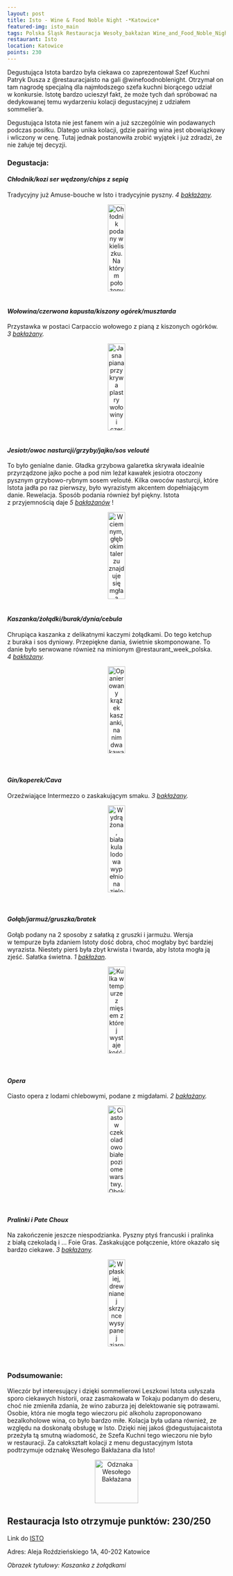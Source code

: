 ```yaml
---
layout: post
title: Isto - Wine & Food Noble Night -*Katowice*
featured-img: isto_main
tags: Polska Śląsk Restauracja Wesoły_bakłażan Wine_and_Food_Noble_Night Fine_dining Poland_100_best_restaurants Menu_degustacyjne
restaurant: Isto
location: Katowice
points: 230
---
```


Degustująca Istota bardzo była ciekawa co zaprezentował Szef Kuchni Patryk Dusza z&nbsp;@restauracjaisto
 na gali @winefoodnoblenight. Otrzymał on tam nagrodę specjalną dla
najmłodszego szefa kuchni biorącego udział w&nbsp;konkursie. Istotę bardzo ucieszył fakt,
że&nbsp;może tych dań spróbować na dedykowanej temu wydarzeniu kolacji degustacyjnej z&nbsp;udziałem sommelier’a.

Degustująca Istota nie jest fanem win a&nbsp;już szczególnie win podawanych podczas posiłku.
Dlatego unika kolacji, gdzie pairing wina jest obowiązkowy i&nbsp;wliczony w&nbsp;cenę.
 Tutaj jednak postanowiła zrobić wyjątek i&nbsp;już zdradzi, że nie żałuje tej decyzji.

### Degustacja:

#### *Chłodnik/kozi ser wędzony/chips z&nbsp;sepią*

Tradycyjny już Amuse-bouche w&nbsp;Isto i&nbsp;tradycyjnie pyszny. _4&nbsp;[bakłażany]._
<center><div style="width:50%">
<img src="{{site.img_url}}/assets/img/posts/isto_chlodnik.jpg" alt="Chłodnik podany w kieliszku. Na którym położony
jest czarny chips z białym kremem z koziego sera, ozdobiony bordowym płatkiem kwiatu"
height="200px" width="40px" />
</div></center>
<br />

#### *Wołowina/czerwona kapusta/kiszony ogórek/musztarda*

Przystawka w&nbsp;postaci Carpaccio wołowego z&nbsp;pianą z&nbsp;kiszonych ogórków. _3&nbsp;[bakłażany]._
<center><div style="width:65%">
<img src="{{site.img_url}}/assets/img/posts/isto_carpaccio.jpg" alt="Jasna piana przykrywa plastry wołowiny i
czerwoną kapustę doprawioną musztardą"
height="200px" width="40px" />
</div></center>
<br />

#### *Jesiotr/owoc nasturcji/grzyby/jajko/sos velouté*

To było genialne danie. Gładka grzybowa galaretka skrywała idealnie przyrządzone jajko poche a&nbsp;pod
 nim leżał kawałek jesiotra otoczony pysznym grzybowo-rybnym sosem velouté.
 Kilka owoców nasturcji, które Istota jadła po raz pierwszy, było wyrazistym akcentem dopełniającym danie.
  Rewelacja. Sposób podania również był piękny. Istota z&nbsp;przyjemnością daje _5&nbsp;[bakłażanów]_ !
<center><div style="width:65%">
<img src="{{site.img_url}}/assets/img/posts/isto_jesiotr.jpg" alt="W ciemnym, głębokim talerzu znajduje się mgła
a przez nią widać kawałki pietruszki i marchewki, oraz zieleninę i kawałek plasterka wołowiny"
height="200px" width="40px" />
</div></center>
<br />

#### *Kaszanka/żołądki/burak/dynia/cebula*

Chrupiąca kaszanka z&nbsp;delikatnymi kaczymi żołądkami. Do tego ketchup z&nbsp;buraka i&nbsp;sos dyniowy.
Przepiękne dania, świetnie skomponowane. To danie było serwowane również na minionym @restaurant_week_polska.
_4&nbsp;[bakłażany]._
<center><div style="width:65%">
<img src="{{site.img_url}}/assets/img/posts/isto_kaszanka.jpg" alt="Opanierowany krążek kaszanki, na nim
dwa kawałki żołądków. A obok czerwone i pomarańczowe kółka sosów. Udekorowane gałązką groszku
cukrowego i płatkami kwiatów" height="200px" width="40px" />
</div></center>
<br />&ensp;&ensp;

#### *Gin/koperek/Cava*

Orzeźwiające Intermezzo o&nbsp;zaskakującym smaku.
_3&nbsp;[bakłażany]._
<center><div style="width:65%">
<img src="{{site.img_url}}/assets/img/posts/isto_intermezzo.jpg" alt="Wydrążona, biała kula lodowa wypełniona zieloną
granitą, podana na kostkach lodu"
height="200px" width="40px" />
</div></center>
<br />&ensp;&ensp;

#### *Gołąb/jarmuż/gruszka/bratek*

Gołąb podany na 2&nbsp;sposoby z&nbsp;sałatką z&nbsp;gruszki i&nbsp;jarmużu. Wersja w&nbsp;tempurze
była zdaniem Istoty dość dobra, choć mogłaby być bardziej wyrazista.
 Niestety pierś była zbyt krwista i&nbsp;twarda, aby Istota mogła ją zjeść. Sałatka świetna.
_1&nbsp;[bakłażan]._
<center><div style="width:50%">
<img src="{{site.img_url}}/assets/img/posts/isto_golab.jpg" alt="Kulka w tempurze z mięsem z której wystaje kość. Obok
pierś gołębia oblana śmietaną i sosem. Obok mięsa położona jest sałatka z drobno pokrojonej gruszki i jarmużu."
height="200px" width="40px" />
</div></center>
<br />&ensp;&ensp;

#### *Opera*

Ciasto opera z&nbsp;lodami chlebowymi, podane z&nbsp;migdałami.
_2&nbsp;[bakłażany]._
<center><div style="width:65%">
<img src="{{site.img_url}}/assets/img/posts/isto_opera.jpg" alt="Ciasto w czekoladowo białe poziome warstwy.
Obok beżowe lody na zmielonych migdałach"
height="200px" width="40px" />
</div></center>
<br />&ensp;&ensp;

#### *Pralinki i&nbsp;Pate Choux*

Na zakończenie jeszcze niespodzianka. Pyszny ptyś francuski i&nbsp;pralinka z&nbsp;białą czekoladą i&nbsp;…
Foie Gras. Zaskakujące połączenie, które okazało się bardzo ciekawe.
_3&nbsp;[bakłażany]._
<center><div style="width:55%">
<img src="{{site.img_url}}/assets/img/posts/isto_pralinki.jpg" alt="W płaskiej, drewnianej skrzynce wysypanej
ziarnami leżą 2 pralinki posypane kakaem i 2 ptysie przekrojone w połowie i wypełnione jasnym kremem."
height="200px" width="40px" />
</div></center>
<br />&ensp;&ensp;

### Podsumowanie:

Wieczór był interesujący i&nbsp;dzięki sommelierowi Leszkowi Istota usłyszała sporo ciekawych historii,
 oraz zasmakowała w&nbsp;Tokaju podanym do deseru, choć nie zmieniła zdania, że wino zaburza jej
  delektowanie się potrawami. Osobie, która nie mogła tego wieczoru pić alkoholu zaproponowano bezalkoholowe
  wina, co było bardzo miłe.
   Kolacja była udana również, ze względu na doskonałą obsługę w&nbsp;Isto.
   Dzięki niej jakoś @degustujacaistota przeżyła tą smutną wiadomość, że Szefa Kuchni tego wieczoru nie było w&nbsp;restauracji.
    Za całokształt kolacji z&nbsp;menu degustacyjnym Istota podtrzymuje odznakę Wesołego Bakłażana dla Isto!

<center><div style="width:35%">
 <img src="{{site.img_url}}/assets/img/posts/odznaka_new.gif" alt="Odznaka Wesołego Bakłażana" height="100" width="auto" />
</div></center>



## Restauracja Isto otrzymuje punktów: **230/250**
Link do [ISTO]

Adres: Aleja Roździeńskiego 1A, 40-202 Katowice

_Obrazek tytułowy: Kaszanka z żołądkami_

[ISTO]: http://www.isto.com.pl/
[bakłażany]: /about#baklazan
[bakłażanów]: /about#baklazan
[bakłażan]: /about#baklazan



